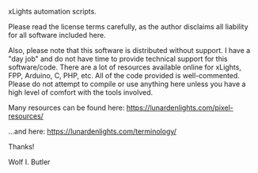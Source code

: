 xLights automation scripts.

Please read the license terms carefully, as the author disclaims all liability for all software included here.

Also, please note that this software is distributed without support. I have a "day job" and do not have time to provide technical support for this software/code. There are a lot of resources available online for xLights, FPP, Arduino, C, PHP, etc. All of the code provided is well-commented. Please do not attempt to compile or use anything here unless you have a high level of comfort with the tools involved.

Many resources can be found here: https://lunardenlights.com/pixel-resources/

...and here: https://lunardenlights.com/terminology/

Thanks!

Wolf I. Butler
